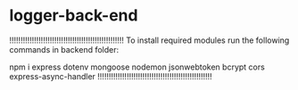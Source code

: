 # logger-back-end

!!!!!!!!!!!!!!!!!!!!!!!!!!!!!!!!!!!!!!!!!!!!!!!!!!!
To install required modules run the following commands in backend folder:

npm i express dotenv mongoose nodemon jsonwebtoken bcrypt cors express-async-handler
!!!!!!!!!!!!!!!!!!!!!!!!!!!!!!!!!!!!!!!!!!!!!!!!!!!